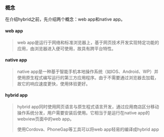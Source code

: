 ### 概念

在介绍hybrid之前，先介绍两个概念：web app和native app。

#### web app

> web app是运行于网络和标准浏览器上，基于网页技术开发实现特定功能的应用，由浏览器进入便可使用，故具有跨平台特性。

#### native app

> native app是一种基于智能手机本地操作系统（如IOS、Android、WP）并使用原生程式编写运行的第三方应用程序。由于不需要通过浏览器去加载，故它的响应速度更快，使用体验更好。

#### hybrid app

> hybrid app同时使用网页语言与原生程式语言开发，通过应用商店区分移动操作系统分发，用户需要安装后使用。它相当于是运行在native app的webview页面中的web app。
>
> 使用Cordova、PhoneGap等工具可以将web app轻易的编译成hybrid app